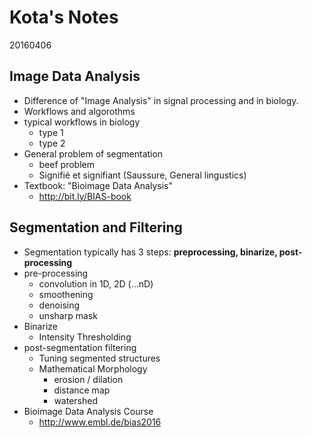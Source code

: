 # Kota's Notes

20160406

## Image Data Analysis

- Difference of "Image Analysis" in signal processing and in biology. 
- Workflows and algorothms
- typical workflows in biology
  - type 1
  - type 2 
- General problem of segmentation
  - beef problem
  - Signifié et signifiant (Saussure, General lingustics)  
- Textbook: "Bioimage Data Analysis"
  - <http://bit.ly/BIAS-book>	

## Segmentation and Filtering

- Segmentation typically has 3 steps: **preprocessing, binarize, post-processing**
- pre-processing
  - convolution in 1D, 2D (...nD)
  - smoothening
  - denoising
  - unsharp mask 
- Binarize
  - Intensity Thresholding 	
- post-segmentation filtering
  - Tuning segmented structures
  - Mathematical Morphology
    - erosion / dilation
    - distance map
    - watershed
- Bioimage Data Analysis Course
  - <http://www.embl.de/bias2016> 



